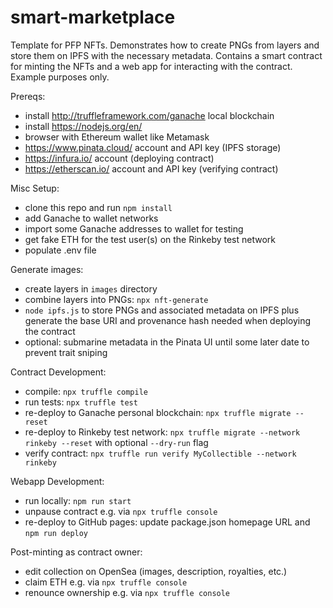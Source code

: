 # smart-marketplace

Template for PFP NFTs. Demonstrates how to create PNGs from layers and store them on IPFS with the necessary metadata. Contains a smart contract for minting the NFTs and a web app for interacting with the contract. Example purposes only.

Prereqs:
* install http://truffleframework.com/ganache local blockchain
* install https://nodejs.org/en/
* browser with Ethereum wallet like Metamask
* https://www.pinata.cloud/ account and API key (IPFS storage)
* https://infura.io/ account (deploying contract)
* https://etherscan.io/ account and API key (verifying contract)

Misc Setup:
* clone this repo and run `npm install`
* add Ganache to wallet networks
* import some Ganache addresses to wallet for testing
* get fake ETH for the test user(s) on the Rinkeby test network
* populate .env file

Generate images:
* create layers in `images` directory
* combine layers into PNGs: `npx nft-generate`
* `node ipfs.js` to store PNGs and associated metadata on IPFS plus generate the base URI and provenance hash needed when deploying the contract 
* optional: submarine metadata  in the Pinata UI until some later date to prevent trait sniping

Contract Development:
* compile: `npx truffle compile`
* run tests: `npx truffle test`
* re-deploy to Ganache personal blockchain: `npx truffle migrate --reset`
* re-deploy to Rinkeby test network: `npx truffle migrate --network rinkeby --reset` with optional `--dry-run` flag
* verify contract: `npx truffle run verify MyCollectible --network rinkeby`

Webapp Development:
* run locally: `npm run start`
* unpause contract e.g. via `npx truffle console`
* re-deploy to GitHub pages: update package.json homepage URL and `npm run deploy`

Post-minting as contract owner:
* edit collection on OpenSea (images, description, royalties, etc.)
* claim ETH e.g. via `npx truffle console`
* renounce ownership e.g. via `npx truffle console`
